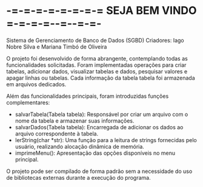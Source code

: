 # -=-=-=-=-=-=-=-= SEJA BEM VINDO =-=-=-=--=--=-=-
  Sistema de Gerenciamento de Banco de Dados (SGBD)
  Criadores: Iago Nobre Silva e Mariana Timbó de Oliveira
  
  O projeto foi desenvolvido de forma abrangente, contemplando todas as funcionalidades solicitadas. Foram implementadas operações para criar tabelas, adicionar dados, visualizar tabelas e dados, pesquisar valores e apagar linhas ou tabelas. Cada informação da tabela tabela foi armazenada em arquivos dedicados.

  Além das funcionalidades principais, foram introduzidas funções complementares:
  - salvarTabela(Tabela tabela): Responsável por criar um arquivo com o nome da tabela e armazenar suas informações.
  - salvarDados(Tabela tabela): Encarregada de adicionar os dados ao arquivo correspondente à tabela.
  - lerString(char *str): Uma função para a leitura de strings fornecidas pelo usuário, realizando alocação dinâmica de memória.
  - imprimeMenu(): Apresentação das opções disponíveis no menu principal.


 O projeto pode ser compilado de forma padrão sem a necessidade do uso de bibliotecas externas durante a execução do programa.
